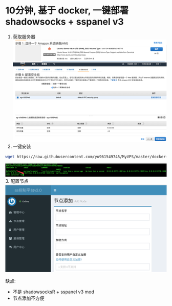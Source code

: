 # 10分钟, 基于 docker, 一键部署 shadowsocks + sspanel v3

1. 获取服务器
![](imgs/s1.png)
![](imgs/s2.png)
2. 一键安装
```bash
wget https://raw.githubusercontent.com/yu961549745/MyVPS/master/docker-install/install.sh && sudo sh docker-install.sh
```
![](imgs/s3.png)
3. 配置节点
![](imgs/s4.png)

缺点: 
+ 不是 shadowsocksR + sspanel v3 mod
+ 节点添加不方便